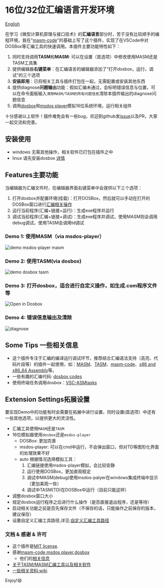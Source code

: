 # 16位/32位汇编语言开发环境

[English](https://github.com/xsro/masm-tasm/blob/master/doc/README.md)

在学习《微型计算机原理与接口技术》的**汇编语言**部分时，苦于没有比较顺手的编程环境，我在"[masm-code](https://github.com/Woodykaixa/masm-code)"的基础上写了这个插件，实现了在VSCode中对DOSBox等汇编工具的快速调用。本插件主要功能特性如下：

1. 同时支持调用**TASM**和**MASM**: 可以在设置（首选项）中修改使用MASM还是TASM工具集
2. 提供编辑器**右键菜单**：在汇编语言的编辑器添加了“打开dosbox，运行，调试”的三个选项
3. **安装即用**：已将相关工具与插件打包在一起，无需配置或安装其他东西
4. 提供diagnose**问题输出**功能：假如汇编未通过，会标明错误信息与位置，可以在命令面板输入`清除MASM/TASM的所有问题信息`清除本插件输出的diagnose问题信息
5. 调用[dosbox](https://www.dosbox.com)和[msdos player](http://takeda-toshiya.my.coocan.jp/msdos)模拟16位系统环境，运行相关组件

十分感谢以上软件！插件难免会有一些bug，欢迎到github发[issue](https://github.com/xsro/masm-tasm/issues)以及PR，大家一起交流和完善。

## 安装使用

- windows 无需其他操作，相关软件已打包在插件之中
- linux 请先安装dosbox [详情](https://github.com/xsro/masm-tasm/blob/master/doc/非windows下使用.md#linux)

## Features主要功能

当编辑器为汇编文件时，在编辑器界面右键菜单中会提供以下三个选项：

1. 打开dosbox并配置环境(挂载)：打开DOSBox，然后就可以手动在打开的DOSBox窗口进行[汇编相关操作](https://github.com/xsro/masm-tasm/blob/master/doc/在dosbox中手动操作.md)
2. 运行当前程序(汇编+链接+运行)：生成exe程序并运行
3. 调试当前程序(汇编+链接+调试)：生成exe程序并调试，使用MASM则会调用debug调试，使用TASM会调用td调试

### Demo 1: 使用MASM（via msdos-player）

![demo msdos-player masm](https://github.com/xsro/masm-tasm/raw/master/pics/demo_msdos_masm.gif)

### Demo 2: 使用TASM(via dosbox)

![demo dosbox tasm](https://github.com/xsro/masm-tasm/raw/master/pics/demo_dosbox_tasm.gif)

### Demo 3: 打开dosbox，适合进行自定义操作，如生成.com程序文件等

![Open in Dosbox](https://github.com/xsro/masm-tasm/raw/master/pics/opendosbox.gif)

### Demo 4: 错误信息输出及清除

![diagnose](https://github.com/xsro/masm-tasm/raw/master/pics/demo_diagnose_tasm.gif)

## Some Tips 一些相关信息

- 这个插件专注于汇编的编译运行调试环节，推荐结合汇编语法支持（高亮、代码片段等）的插件一起使用，如：[MASM](https://marketplace.visualstudio.com/items?itemName=bltg-team.masm)、[TASM](https://marketplace.visualstudio.com/items?itemName=Roncho.assembly-8086)、[masm-code](https://marketplace.visualstudio.com/items?itemName=kaixa.masm-code)、[x86 and x86_64 Assembly](https://marketplace.visualstudio.com/items?itemName=13xforever.language-x86-64-assembly)等。
- 一些有趣的汇编代码: [dosbox codes](https://github.com/xsro/masm-tasm/wiki/dosbox#写代码)
- 使用终端任务调用dosbox：[VSC-ASMtasks](https://github.com/xsro/VSC-ASMtasks)

## Extension Settings拓展设置

要实现Demo中的功能有时会需要在拓展中进行设置，同时设置(首选项）中还有一些其他选项，以提供更大的灵活性。

- 汇编工具使用`MASM`还是`TASM`
- 16位模拟器使用`dosbox`还是`msdos-player`
  - DOSBox: 更加完善
  - msdos-player: 可以在cmd中运行，不会弹出窗口，但对TD等图形化界面的处理效果不好
  - auto 根据情况选择模拟工具：
    1. 汇编链接使用msdos-player模拟，会比较安静
    2. 运行使用DOSBox，更加直观稳定
    3. 调试中MASM(debug)使用msdos-palyer在windows集成终端中显示（更加美观一些）
    4. 调试中TASM(TD)在DOSBox中运行（目前只能这样）
- 调整dosbox窗口大小
- 规定dosbox运行程序之后进行什么操作（是否直接退出程序，还是等待）
- 启动相关功能之前是否先保存文件（不保存的话，只能操作之前保存的版本，建议保存）
- 设置自定义汇编工具路径,详见:[自定义汇编工具路径](https://github.com/xsro/masm-tasm/blob/master/doc/关于汇编工具路径.md#自定义汇编工具路径)

### 文档 & 感谢 & 许可

- 这个插件是[MIT license](https://github.com/xsro/masm-tasm/blob/master/LICENSE).
- 感谢[masm-code](https://github.com/Woodykaixa/masm-code),[msdos player](http://takeda-toshiya.my.coocan.jp/msdos),[dosbox](https://www.dosbox.com)
  - 他们的[相关信息](https://github.com/xsro/masm-tasm/blob/master/doc/license_and_info.md)
- [关于TASM/MASM汇编工具以及相关软件](https://github.com/xsro/masm-tasm/blob/master/doc/关于汇编工具路径.md)
- [一些相关资料:wiki](https://github.com/xsro/VSC-ASMtasks/wiki)

Enjoy!:smile:
